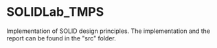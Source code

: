 # SOLIDLab_TMPS
Implementation of SOLID design principles. The implementation and the report can be found in the "src" folder.
